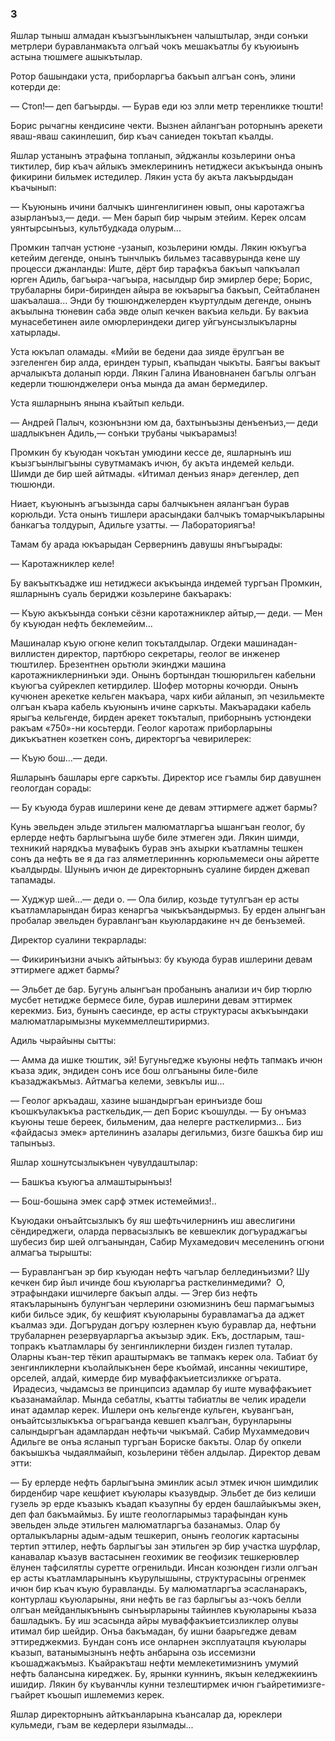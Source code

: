 ### 3

Яшлар тыныш алмадан къызгъынлыкънен чалыштылар, энди сонъки метрлери буравланмакъта олгъай чокъ мешакъатлы бу къуюиынъ астына тюшмеге ашыкътылар.

Ротор башындаки уста, приборларгъа бакъып алгъан сонъ, элини котерди де:

— Стоп!— деп багъырды.
— Бурав еди юз элли метр теренликке тюшти!

Борис рычагны кендисине чекти.
Вызнен айлангъан роторнынъ арекети яваш-яваш сакинлешип, бир къач саниеден токътап къалды.

Яшлар устанынъ этрафына топланып, эйджанлы козьлерини онъа тиктилер, бир къач айлыкъ эмеклерининъ нетиджеси акъкъында онынъ фикирини бильмек истедилер.
Лякин уста бу акъта лакъырдыдан къачынып:

— Къуюнынь ичини балчыкъ шингенлигинен ювып, оны каротажгъа азырланъыз,— деди.
— Мен барып бир чырым этейим.
Керек олсам уянтырсынъыз, культбудкада олурым...

Промкин тапчан устюне -узанып, козьлерини юмды.
Лякин юкъугъа кетейим дегенде, онынъ тынчлыкъ бильмез тасаввурында кене шу процесси джанланды:
Иште, дёрт бир тарафкъа бакъып чапкъалап юрген Адиль, багъыра-чагъыра, насылдыр бир эмирлер бере; Борис, трубаларны бири-биринден айыра ве юкъарыгъа бакъып, Сейтабланен шакъалаша...
Энди бу тюшюнджелерден къуртулдым дегенде, онынъ акъылына тюневин саба эвде олып кечкен вакъиа кельди.
Бу вакъиа мунасебетинен аиле омюрлериндеки дигер уйгъунсызлыкъларны хатырлады.

Уста юкълап оламады.
«Мийи ве бедени даа зияде ёрулгъан ве эзгеленген бир алда, еринден турып, къапыдан чыкъты.
Баягъы вакъыт арчалыкъта доланып юрди.
Лякин Галина Ивановнанен багълы олгъан кедерли тюшюнджелери онъа мында да аман бермедилер.

Уста яшларнынъ янына къайтып кельди.

— Андрей Палыч, козюнънзни юм да, бахтынъызны денъенъиз,— деди шадлыкънен Адиль,— сонъки трубаны чыкъарамыз!

Промкин бу къуюдан чокътан умюдини кессе де, яшларнынъ иш къызгъынлыгъыны сувутмамакъ ичюн, бу акъта индемей кельди.
Шимди де бир шей айтмады.
«Итимал денъиз янар» дегенлер, деп тюшюнди.

Ниает, къуюнынъ агъызында сары балчыкънен аялангъан бурав корюльди.
Уста онынъ тишлери арасындаки балчыкъ томарчыкъларыны банкагъа толдурып, Адильге узатты.
— Лабораториягъа!

Тамам бу арада юкъарыдан Сервернинъ давушы янъгъырады:

— Каротажниклер келе!

Бу вакъыткъадже иш нетиджеси акъкъында индемей тургъан Промкин, яшларнынъ суаль бериджи козьлерине бакъаракъ:

— Къую акъкъында сонъки сёзни каротажниклер айтыр,— деди.
— Мен бу къуюдан нефть беклемейим...

Машиналар къую огюне келип токъталдылар.
Огдеки машинадан-виллистен директор, партбюро секретары, геолог ве инженер тюштилер.
Брезентнен орьтюли экинджи машина каротажниклернинъки эди.
Онынъ бортындан тюшюрильген кабельни къуюгъа суйреклеп кетирдилер.
Шофер моторны кочюрди.
Онынъ кучюнен арекетке кельген макъара, чарх киби айланып, эп чезильмекте олгъан къара кабель къуюнынъ ичине саркъты.
Макъарадаки кабель ярыгъа кельгенде, бирден арекет токъталып, приборнынъ устюндеки ракъам «750»-ни косьтерди.
Геолог каротаж приборларыны дикъкъатнен козеткен сонъ, директоргъа чевирилерек:

— Къую бош...— деди.

Яшларынъ башлары ерге саркъты.
Директор исе гъамлы бир давушнен геологдан сорады:

— Бу къуюда бурав ишлерини кене де девам эттирмеге аджет бармы?

Кунь эвельден эльде этильген малюматларгъа ышангъан геолог, бу ерлерде нефть барлыгъына шубе биле этмеген эди.
Лякин шимди, техникий нарядкъа мувафыкъ бурав энъ ахырки къатламны тешкен сонъ да нефть ве я да газ аляметлеринннъ корюльмемеси оны айретте къалдырды.
Шунынъ ичюн де директорнынъ суалине бирден джевап тапамады.

— Худжур шей...— деди о.
— Ола билир, козьде тутулгъан ер асты къатламларындан бираз кенаргъа чыкъкъандырмыз.
Бу ерден алынгъан пробалар эвельден буравлангъан кьуюлардакине нч де бенъземей.

Директор суалини текрарлады:

— Фикиринъизни ачыкъ айтынъыз: бу къуюда бурав ишлерини девам эттирмеге аджет бармы?

— Эльбет де бар.
Бугунь алынгъан пробанынъ анализи ич бир тюрлю мусбет нетидже бермесе биле, бурав ишлерини девам эттирмек керекмиз.
Биз, бунынъ саесинде, ер асты структурасы акъкъындаки малюматларымызны мукеммеллештирирмиз.

Адиль чырайыны сытты:

— Амма да ишке тюштик, эй!
Бугуньгедже къуюны нефть тапмакъ ичюн къаза эдик, эндиден сонъ исе бош олгъаныны биле-биле къазаджакъмыз.
Айтмагъа келеми, зевкълы иш...

— Геолог аркъадаш, хазине ышандыргъан еринъизде бош къошкъулакъкъа расткельдик,— деп Борис къошулды.
— Бу онъмаз къуюны теше береек, бильменим, даа нелерге расткелирмиз...
Биз «файдасыз эмек» артелининъ азалары дегильмиз, бизге башкъа бир иш тапынъыз.

Яшлар хошнутсызлыкънен чувулдаштылар:

— Башкъа къуюгъа алмаштырынъыз!

— Бош-бошына эмек сарф этмек истемеймиз!..

Къуюдаки онъайтсызлыкъ бу яш шефтьчилернинъ иш авеслигини сёндиреджеги, оларда первасызлыкъ ве кевшеклик догъураджагъы шубесиз бир шей олгъанындан, Сабир Мухамедович меселенинъ огюни алмагъа тырышты:

— Буравлангъан эр бир къуюдан нефть чагълар беллединъизми?
Шу кечкен бир йыл ичинде бош къуюларгъа расткелинмедими?
 О, этрафындаки ишчилерге бакъып алды.
— Эгер биз нефть ятакъларынынъ булунгъан черлерини озюмизнинъ беш пармагъымыз киби бильсе эдик, бу кешфият къуюларыны буравламагъа да аджет къалмаз эди.
Догърудан догъру юзлернен къую буравлар да, нефтьни трубаларнен резервуарларгъа акъызыр эдик.
Екъ, достларым, таш-топракъ къатламлары бу зенгинликлерни бизден гизлеп туталар.
Оларны къан-тер тёкип араштырмакъ ве тапмакъ керек ола.
Табиат бу зенгинликлерни къолайлыкънен бере къоймай, инсанны чекиштире, орселей, алдай, кимерде бир муваффакъиетсизликке огърата.
 Ирадесиз, чыдамсыз ве принципсиз адамлар бу иште муваффакъиет къазанамайлар.
Мында себатлы, къатты табиатлы ве челик ирадели инат адамлар керек.
Ишлери онъ кельгенде кульген, къувангъан, онъайтсызлыкъкъа огърагъанда кевшеп къалгъан, бурунларыны салындыргъан адамлардан нефтьчи чыкъмай.
Сабир Мухаммедович Адильге ве онъа ясланып тургъан Бориске бакъты.
Олар бу опкели бакъышкъа чыдаялмайып, козьлерини тёбен алдылар.
Директор девам этти:

— Бу ерлерде нефть барлыгъына эминлик асыл этмек ичюн шимдилик бирденбир чаре кешфиет къуюлары къазувдыр.
Эльбет де биз келиши гузель эр ерде къазыкъ къадап къазупны бу ерден башлайыкъмы экен, деп фал бакъмаймыз.
Бу иште геологларымыз тарафындан кунь эвельден эльде этильген малюматларгъа базанамыз.
Олар бу орталыкъларны адым-адым тешкерип, онынъ геологик картасыны тертип эттилер, нефть барлыгъы зан этильген эр бир участка шурфлар, канавалар къазув вастасынен геохимик ве геофизик тешкерювлер ёлунен тафсилятлы суретте огренильди.
Инсан козюнден гизли олгъан ер асты къатламларынынъ къурулышыны, структурасыны огренмек ичюн бир къач къую буравланды.
Бу малюматларгъа эсасланаракъ, контурлаш къуюларыны, яни нефть ве газ барлыгъы аз-чокъ белли олгъан мейданлыкънынъ сынъырларыны тайинлев къуюларыны къаза башладыкъ.
Бу иш эсасында айры муваффакъиетсизликлер олувы итимал бир шейдир.
Онъа бакъмадан, бу ишни баарьгедже девам эттиреджекмиз.
Бундан сонъ исе онларнен эксплуатацпя къуюлары къазып, ватанымызнынъ нефть анбарына озь иссемизни къошаджакъмыз.
Къайракъташ нефти мемлекетимизнинъ умумий нефть балансына киреджек.
Бу, ярынки куннинъ, якъын келеджекиинъ ишидир.
Лякин бу къуванчлы кунни тезлештирмек ичюн гъайретимизге-гъайрет къошып ишлемемиз керек.

Яшлар директорнынъ айткъанларына къансалар да, юреклери кульмеди, гъам ве кедерлери язылмады...
